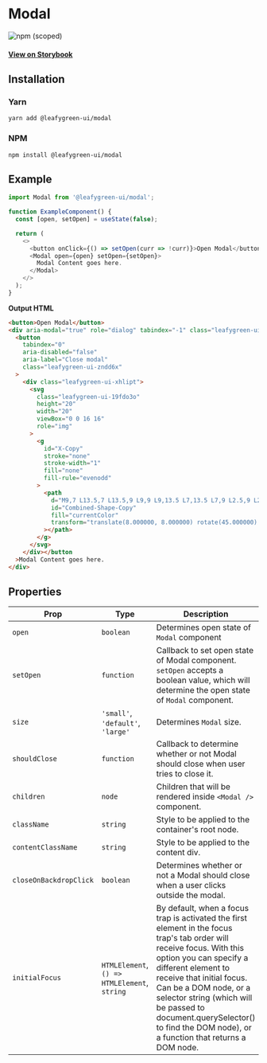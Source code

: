# Modal

![npm (scoped)](https://img.shields.io/npm/v/@leafygreen-ui/modal.svg)

#### [View on Storybook](https://mongodb.github.io/leafygreen-ui/?path=/story/modal--default)

## Installation

### Yarn

```shell
yarn add @leafygreen-ui/modal
```

### NPM

```shell
npm install @leafygreen-ui/modal
```

## Example

```js
import Modal from '@leafygreen-ui/modal';

function ExampleComponent() {
  const [open, setOpen] = useState(false);

  return (
    <>
      <button onClick={() => setOpen(curr => !curr)}>Open Modal</button>
      <Modal open={open} setOpen={setOpen}>
        Modal Content goes here.
      </Modal>
    </>
  );
}
```

**Output HTML**

```html
<button>Open Modal</button>
<div aria-modal="true" role="dialog" tabindex="-1" class="leafygreen-ui-2e4yhj">
  <button
    tabindex="0"
    aria-disabled="false"
    aria-label="Close modal"
    class="leafygreen-ui-zndd6x"
  >
    <div class="leafygreen-ui-xhlipt">
      <svg
        class="leafygreen-ui-19fdo3o"
        height="20"
        width="20"
        viewBox="0 0 16 16"
        role="img"
      >
        <g
          id="X-Copy"
          stroke="none"
          stroke-width="1"
          fill="none"
          fill-rule="evenodd"
        >
          <path
            d="M9,7 L13.5,7 L13.5,9 L9,9 L9,13.5 L7,13.5 L7,9 L2.5,9 L2.5,7 L7,7 L7,2.5 L9,2.5 L9,7 Z"
            id="Combined-Shape-Copy"
            fill="currentColor"
            transform="translate(8.000000, 8.000000) rotate(45.000000) translate(-8.000000, -8.000000) "
          ></path>
        </g>
      </svg>
    </div></button
  >Modal Content goes here.
</div>
```

## Properties

| Prop                   | Type                                         | Description                                                                                                                                                                                                                                                                                                                                                | Default      |
| ---------------------- | -------------------------------------------- | ---------------------------------------------------------------------------------------------------------------------------------------------------------------------------------------------------------------------------------------------------------------------------------------------------------------------------------------------------------- | ------------ |
| `open`                 | `boolean`                                    | Determines open state of `Modal` component                                                                                                                                                                                                                                                                                                                 | `false`      |
| `setOpen`              | `function`                                   | Callback to set open state of Modal component. `setOpen` accepts a boolean value, which will determine the open state of `Modal` component.                                                                                                                                                                                                                | `() => {}`   |
| `size`                 | `'small'`, `'default'`, `'large'`            | Determines `Modal` size.                                                                                                                                                                                                                                                                                                                                   | `'default'`  |
| `shouldClose`          | `function`                                   | Callback to determine whether or not Modal should close when user tries to close it.                                                                                                                                                                                                                                                                       | `() => true` |
| `children`             | `node`                                       | Children that will be rendered inside `<Modal />` component.                                                                                                                                                                                                                                                                                               |              |
| `className`            | `string`                                     | Style to be applied to the container's root node.                                                                                                                                                                                                                                                                                                          |              |
| `contentClassName`     | `string`                                     | Style to be applied to the content div.                                                                                                                                                                                                                                                                                                                    |              |
| `closeOnBackdropClick` | `boolean`                                    | Determines whether or not a Modal should close when a user clicks outside the modal.                                                                                                                                                                                                                                                                       | `true`       |
| `initialFocus`         | `HTMLElement`, `() => HTMLElement`, `string` | By default, when a focus trap is activated the first element in the focus trap's tab order will receive focus. With this option you can specify a different element to receive that initial focus. Can be a DOM node, or a selector string (which will be passed to document.querySelector() to find the DOM node), or a function that returns a DOM node. |              |
